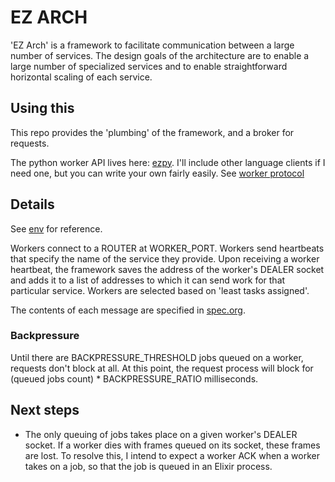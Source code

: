 # EZ ARCH
'EZ Arch' is a framework to facilitate communication between a large number of services.
The design goals of the architecture are to enable a large number of specialized services
and to enable straightforward horizontal scaling of each service.

<!-- ## Why is this useful? -->

## Using this
This repo provides the 'plumbing' of the framework, and a broker for requests.
<!-- For a demo, see [docker-compose.yaml](https://github.com/tengelisconsulting/ez_arch/blob/master/docker-compose.yaml). -->

The python worker API lives here: [ezpy](https://github.com/tengelisconsulting/ezpy).
I'll include other language clients if I need one, but you can write your own fairly easily.
See [worker protocol](https://github.com/tengelisconsulting/ez_arch/blob/master/worker_protocol.md)


## Details
See [env](https://github.com/tengelisconsulting/ez_arch/blob/master/env) for reference.

Workers connect to a ROUTER at WORKER_PORT.
Workers send heartbeats that specify the name of the service they provide.
Upon receiving a worker heartbeat, the framework saves the address of the worker's DEALER socket and adds it to a list of addresses to which it can
send work for that particular service.  Workers are selected based on 'least tasks assigned'.

The contents of each message are specified in [spec.org](https://raw.githubusercontent.com/tengelisconsulting/ez_arch/master/spec.org).

### Backpressure
Until there are BACKPRESSURE_THRESHOLD jobs queued on a worker, requests don't block at all.
At this point, the request process will block for (queued jobs count) * BACKPRESSURE_RATIO milliseconds.


## Next steps
- The only queuing of jobs takes place on a given worker's DEALER socket.
If a worker dies with frames queued on its socket, these frames are lost.
To resolve this, I intend to expect a worker ACK when a worker takes on a job, so that the job is queued in an Elixir process.
